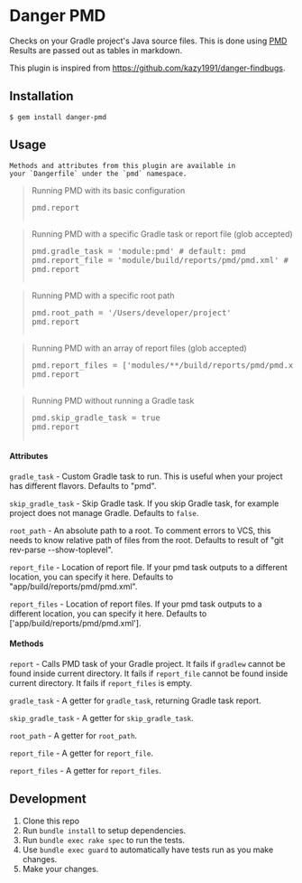 # Danger PMD

Checks on your Gradle project's Java source files.
This is done using [PMD](https://pmd.github.io)
Results are passed out as tables in markdown.

This plugin is inspired from https://github.com/kazy1991/danger-findbugs.

## Installation

    $ gem install danger-pmd

## Usage

    Methods and attributes from this plugin are available in
    your `Dangerfile` under the `pmd` namespace.

<blockquote>Running PMD with its basic configuration
  <pre>
pmd.report
  </pre>
</blockquote>

<blockquote>Running PMD with a specific Gradle task or report file (glob accepted)
  <pre>
pmd.gradle_task = 'module:pmd' # default: pmd
pmd.report_file = 'module/build/reports/pmd/pmd.xml' # default: app/build/reports/pmd/pmd.xml
pmd.report
  </pre>
</blockquote>

<blockquote>Running PMD with a specific root path
  <pre>
pmd.root_path = '/Users/developer/project'
pmd.report
  </pre>
</blockquote>

<blockquote>Running PMD with an array of report files (glob accepted)
  <pre>
pmd.report_files = ['modules/**/build/reports/pmd/pmd.xml', 'app/build/reports/pmd/pmd.xml']
pmd.report
  </pre>
</blockquote>

<blockquote>Running PMD without running a Gradle task
  <pre>
pmd.skip_gradle_task = true
pmd.report
  </pre>
</blockquote>

#### Attributes

`gradle_task` - Custom Gradle task to run.
This is useful when your project has different flavors.
Defaults to "pmd".

`skip_gradle_task` - Skip Gradle task.
If you skip Gradle task, for example project does not manage Gradle.
Defaults to `false`.

`root_path` - An absolute path to a root.
To comment errors to VCS, this needs to know relative path of files from the root.
Defaults to result of "git rev-parse --show-toplevel".

`report_file` - Location of report file.
If your pmd task outputs to a different location, you can specify it here.
Defaults to "app/build/reports/pmd/pmd.xml".

`report_files` - Location of report files.
If your pmd task outputs to a different location, you can specify it here.
Defaults to ['app/build/reports/pmd/pmd.xml'].

#### Methods

`report` - Calls PMD task of your Gradle project.
It fails if `gradlew` cannot be found inside current directory.
It fails if `report_file` cannot be found inside current directory.
It fails if `report_files` is empty.

`gradle_task` - A getter for `gradle_task`, returning Gradle task report.

`skip_gradle_task` - A getter for `skip_gradle_task`.

`root_path` - A getter for `root_path`.

`report_file` - A getter for `report_file`.

`report_files` - A getter for `report_files`.

## Development

1. Clone this repo
2. Run `bundle install` to setup dependencies.
3. Run `bundle exec rake spec` to run the tests.
4. Use `bundle exec guard` to automatically have tests run as you make changes.
5. Make your changes.
